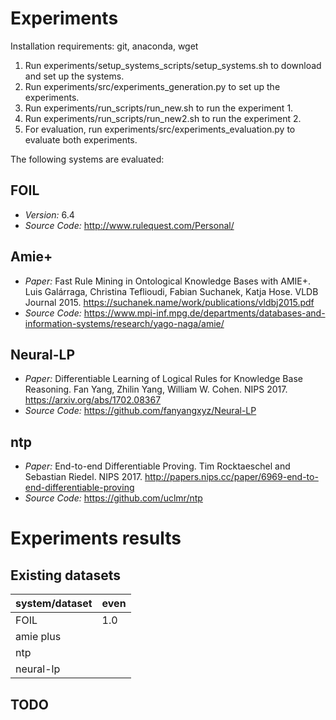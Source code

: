 # Experiments

Installation requirements: git, anaconda, wget
1. Run experiments/setup_systems_scripts/setup_systems.sh to download and set up the systems.
2. Run experiments/src/experiments_generation.py to set up the experiments.
3. Run experiments/run_scripts/run_new.sh to run the experiment 1.
4. Run experiments/run_scripts/run_new2.sh to run the experiment 2.
4. For evaluation, run experiments/src/experiments_evaluation.py to evaluate both experiments.

The following systems are evaluated:

## FOIL

* *Version:* 6.4
* *Source Code:* <http://www.rulequest.com/Personal/>
 
## Amie+
* *Paper:* 
Fast Rule Mining in Ontological Knowledge Bases with AMIE+.
Luis Galárraga, Christina Teflioudi, Fabian Suchanek, Katja Hose.
VLDB Journal 2015. 
<https://suchanek.name/work/publications/vldbj2015.pdf>
* *Source Code:* <https://www.mpi-inf.mpg.de/departments/databases-and-information-systems/research/yago-naga/amie/>

## Neural-LP

* *Paper:* 
Differentiable Learning of Logical Rules for Knowledge Base Reasoning. 
Fan Yang, Zhilin Yang, William W. Cohen. 
NIPS 2017.
<https://arxiv.org/abs/1702.08367>
* *Source Code:*
<https://github.com/fanyangxyz/Neural-LP>

## ntp

* *Paper:*
End-to-end Differentiable Proving. 
Tim Rocktaeschel and Sebastian Riedel. 
NIPS 2017. 
<http://papers.nips.cc/paper/6969-end-to-end-differentiable-proving>
* *Source Code:*
<https://github.com/uclmr/ntp>

<!--## neural-theorem-proving (not sure anymore if we should test that)

* *Paper:*
Logical Rule Induction and Theory Learning Using Neural Theorem Proving.
Andres Campero, Aldo Pareja, Tim Klinger, Josh Tenenbaum, and Sebastian Riedel.
<https://arxiv.org/abs/1809.02193>
* *Source Code:*
<https://git.ng.bluemix.net/MIT-IBM-Watson-AI-Lab/AI-Algorithms/inducing-probabilistic-programs/neural-theorem-proving>-->



# Experiments results

## Existing datasets

|system/dataset| even |
| --- | --- | 
| FOIL | 1.0 | 
| amie plus | | 
| ntp | | 
| neural-lp | | 



## TODO
